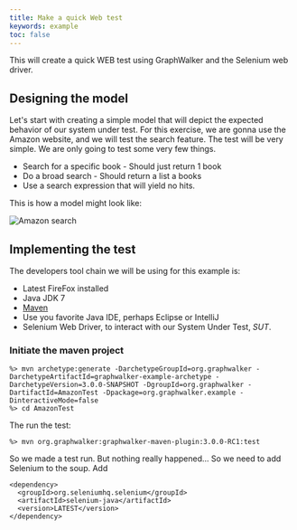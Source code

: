 ```yaml
---
title: Make a quick Web test
keywords: example
toc: false
---
```



This will create a quick WEB test using GraphWalker and the Selenium web driver.


## Designing the model

Let's start with creating a simple model that will depict the expected behavior of our system under test. For this exercise, we are gonna use the Amazon website, and we will test the search feature. The test will be very simple. We are only going to test some very few things.

 * Search for a specific book - Should just return 1 book
 * Do a broad search - Should return a list a books
 * Use a search expression that will yield no hits.

This is how a model might look like:

<img src="/content/images/AmazonSearch.png" alt="Amazon search">


## Implementing the test

The developers tool chain we will be using for this example is:

 * Latest FireFox installed
 * Java JDK 7
 * [Maven](http://lmgtfy.com/?q=how+to+install+maven)
 * Use you favorite Java IDE, perhaps Eclipse or IntelliJ
 * Selenium Web Driver, to interact with our System Under Test, *SUT*.

### Initiate the maven project

~~~
%> mvn archetype:generate -DarchetypeGroupId=org.graphwalker -DarchetypeArtifactId=graphwalker-example-archetype -DarchetypeVersion=3.0.0-SNAPSHOT -DgroupId=org.graphwalker -DartifactId=AmazonTest -Dpackage=org.graphwalker.example -DinteractiveMode=false
%> cd AmazonTest
~~~

The run the test:
~~~
%> mvn org.graphwalker:graphwalker-maven-plugin:3.0.0-RC1:test
~~~

So we made a test run. But nothing really happened... So we need to add Selenium to the soup. Add
~~~
<dependency>
  <groupId>org.seleniumhq.selenium</groupId>
  <artifactId>selenium-java</artifactId>
  <version>LATEST</version>
</dependency>
~~~


